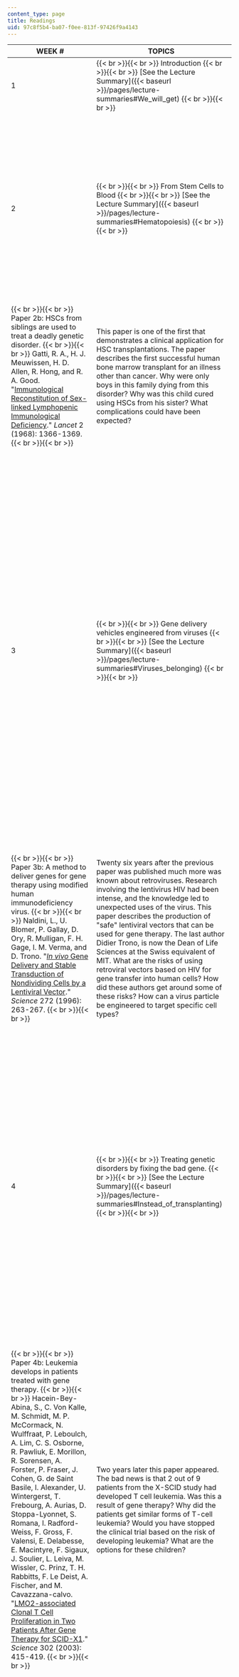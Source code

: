 ```yaml
---
content_type: page
title: Readings
uid: 97c8f5b4-ba07-f0ee-813f-97426f9a4143
---
```


| WEEK # | TOPICS | READINGS | READING NOTES |
| --- | --- | --- | --- |
| 1 |  {{< br >}}{{< br >}} Introduction {{< br >}}{{< br >}} [See the Lecture Summary]({{< baseurl >}}/pages/lecture-summaries#We_will_get) {{< br >}}{{< br >}}  | \[no readings\] | &nbsp; |
| 2 |  {{< br >}}{{< br >}} From Stem Cells to Blood {{< br >}}{{< br >}} [See the Lecture Summary]({{< baseurl >}}/pages/lecture-summaries#Hematopoiesis) {{< br >}}{{< br >}}  |  {{< br >}}{{< br >}} Paper 2a: Identification of a factor that determines if donor HSCs are compatible with the recipient. {{< br >}}{{< br >}} Bach, F. H., and D. B. Amos. "[Hu-1: Major Histocompatibility Locus in Man](http://www.sciencemag.org/cgi/content/abstract/156/3781/1506)." _Science_ 156 (1967): 1506-1508. {{< br >}}{{< br >}}  | It had recently been shown that HSCs exist. The question was how to determine if HSCs from one individual would be able to reconstitute the hematopoietic system of another individual. If the procedure failed the recipient would die. How did this paper reduce the risk for patients receiving HSC transplantations? |
|  {{< br >}}{{< br >}} Paper 2b: HSCs from siblings are used to treat a deadly genetic disorder. {{< br >}}{{< br >}} Gatti, R. A., H. J. Meuwissen, H. D. Allen, R. Hong, and R. A. Good. "[Immunological Reconstitution of Sex-linked Lymphopenic Immunological Deficiency](http://www.thelancet.com/journals/lancet/article/PIIS0140-6736(68)92673-1/abstract)." _Lancet_ 2 (1968): 1366-1369. {{< br >}}{{< br >}}  | This paper is one of the first that demonstrates a clinical application for HSC transplantations. The paper describes the first successful human bone marrow transplant for an illness other than cancer. Why were only boys in this family dying from this disorder? Why was this child cured using HSCs from his sister? What complications could have been expected? |
| 3 |  {{< br >}}{{< br >}} Gene delivery vehicles engineered from viruses {{< br >}}{{< br >}} [See the Lecture Summary]({{< baseurl >}}/pages/lecture-summaries#Viruses_belonging) {{< br >}}{{< br >}}  |  {{< br >}}{{< br >}} Paper 3a: Discovery of RNA-dependent DNA-polymerase in retrovirus. {{< br >}}{{< br >}} Temin, H. M., and S. Mizutani. "[RNA-dependent DNA Polymerase in Virions of Rous Sarcoma Virus](http://www.nature.com/nature/journal/v226/n5252/abs/2261211a0.html)." _Nature_ 226 (1970): 1211-1213. {{< br >}}{{< br >}}  | In 1970 Howard Temin and his postdoctoral student Satoshi Mizutani announced that they had detected a viral enzyme that was able to transcribe single-stranded viral RNA into DNA. Temin and Mitzutani were the first to figure out how retroviruses work. This paper and the accompanying paper by David Baltimore resulted in awarding of the Nobel prize to Temin and Baltimore. How did Temin prove the existence of an RNA dependent DNA polymerase? How did this paper forward the field of gene therapy? Why was the discovery of an RNA dependent DNA polymerase important for the whole field of molecular biology? |
|  {{< br >}}{{< br >}} Paper 3b: A method to deliver genes for gene therapy using modified human immunodeficiency virus. {{< br >}}{{< br >}} Naldini, L., U. Blomer, P. Gallay, D. Ory, R. Mulligan, F. H. Gage, I. M. Verma, and D. Trono. "[_In vivo_ Gene Delivery and Stable Transduction of Nondividing Cells by a Lentiviral Vector](http://www.sciencemag.org/cgi/content/abstract/272/5259/263)." _Science_ 272 (1996): 263-267. {{< br >}}{{< br >}}  | Twenty six years after the previous paper was published much more was known about retroviruses. Research involving the lentivirus HIV had been intense, and the knowledge led to unexpected uses of the virus. This paper describes the production of "safe" lentiviral vectors that can be used for gene therapy. The last author Didier Trono, is now the Dean of Life Sciences at the Swiss equivalent of MIT. What are the risks of using retroviral vectors based on HIV for gene transfer into human cells? How did these authors get around some of these risks? How can a virus particle be engineered to target specific cell types? |
| 4 |  {{< br >}}{{< br >}} Treating genetic disorders by fixing the bad gene. {{< br >}}{{< br >}} [See the Lecture Summary]({{< baseurl >}}/pages/lecture-summaries#Instead_of_transplanting) {{< br >}}{{< br >}}  |  {{< br >}}{{< br >}} Paper 4a: The first successful gene therapy trial. {{< br >}}{{< br >}} Cavazzana-Calvo, M., et al. "[Gene Therapy of Human Severe Combined Immunodeficiency (SCID)-X1 Disease](http://www.sciencemag.org/cgi/content/abstract/288/5466/669)." _Science_ 288 (2000): 669-672. {{< br >}}{{< br >}}  | The first successful gene therapy trials described in this paper were both a huge success and a failure for the field of gene therapy. For the first time it was possible to genetically correct HSCs from patients with X-SCID. Why was this trial conducted on X-SCID patients and not on patients with another monogenetic disorder? Was the chance of success higher in this group or was the risk-benefit ration particularly high? How can we know that the genetic defect was corrected in HSCs of cells transplanted to these children? |
|  {{< br >}}{{< br >}} Paper 4b: Leukemia develops in patients treated with gene therapy. {{< br >}}{{< br >}} Hacein-Bey-Abina, S., C. Von Kalle, M. Schmidt, M. P. McCormack, N. Wulffraat, P. Leboulch, A. Lim, C. S. Osborne, R. Pawliuk, E. Morillon, R. Sorensen, A. Forster, P. Fraser, J. Cohen, G. de Saint Basile, I. Alexander, U. Wintergerst, T. Frebourg, A. Aurias, D. Stoppa-Lyonnet, S. Romana, I. Radford-Weiss, F. Gross, F. Valensi, E. Delabesse, E. Macintyre, F. Sigaux, J. Soulier, L. Leiva, M. Wissler, C. Prinz, T. H. Rabbitts, F. Le Deist, A. Fischer, and M. Cavazzana-calvo. "[LMO2-associated Clonal T Cell Proliferation in Two Patients After Gene Therapy for SCID-X1](http://www.sciencemag.org/cgi/content/abstract/302/5644/415)." _Science_ 302 (2003): 415-419. {{< br >}}{{< br >}}  | Two years later this paper appeared. The bad news is that 2 out of 9 patients from the X-SCID study had developed T cell leukemia. Was this a result of gene therapy? Why did the patients get similar forms of T-cell leukemia? Would you have stopped the clinical trial based on the risk of developing leukemia? What are the options for these children? |
| 5 |  {{< br >}}{{< br >}} RNAi: Using an ancient defense against viral infection to turn off disease genes {{< br >}}{{< br >}} [See the Lecture Summary]({{< baseurl >}}/pages/lecture-summaries#In_2006_the_Nobel_Prize) {{< br >}}{{< br >}}  |  {{< br >}}{{< br >}} Paper 5a: Discovery of RNA interference, a mechanism and tool for specific down regulation of gene expression. {{< br >}}{{< br >}} Fire, A., S. Xu, M. K. Montgomery, S. A. Kostas, S. E. Driver, and C. C. Mello. "[Potent and Specific Genetic Interference by Double-stranded RNA in Caenorhabditis Elegans](http://www.nature.com/nature/journal/v391/n6669/abs/391806a0.html)." _Nature_ 391 (1998): 806-811. {{< br >}}{{< br >}}  | In 1998 Fire and Mello published this groundbreaking study in which they found to their surprise that double-stranded RNA caused a potent and specific gene silencing while single-stranded antisense RNA had only a modest effect. Why was this discovery so important? Is it possible that this evolutionarily conserved mechanism of silencing gene expression from double stranded RNAs was developed as a protection against pathogens? |
|  {{< br >}}{{< br >}} Paper 5b: Development of a method to deliver and regulate RNA interference to cells using lentiviral vectors. {{< br >}}{{< br >}} Wiznerowicz, M., and D. Trono. "[Conditional Suppression of Cellular Genes: Lentivirus Vector-mediated Drug-inducible RNA Interference](http://www.ncbi.nlm.nih.gov/pmc/articles/PMC167245/)." _J Virol_ 77 (2003): 8957-8961. {{< br >}}{{< br >}}  | This paper describes lentiviral vectors that mediate down-regulation of specific genes in target cells. How was the gene-silencing effect of RNA interference delivered to cells? How can you turn this silencing on and off? Where does the tetracycline-resistance operon (tetO) come from? What are possible applications of this method? |
| 6 |  {{< br >}}{{< br >}} Future of personalized medicine using induced pluripotent stem (iPS) cells {{< br >}}{{< br >}} [See the Lecture Summary]({{< baseurl >}}/pages/lecture-summaries#IPS_cells) {{< br >}}{{< br >}}  |  {{< br >}}{{< br >}} Paper 6a: Reprogramming fibroblasts to pluripotent stem cells that are similar to embryonic stem cells. {{< br >}}{{< br >}} Takahashi, K., and Yamanaka, S. "[Induction of Pluripotent Stem Cells from Mouse Embryonic and Adult Fibroblast Cultures by Defined Factors](http://www.cell.com/abstract/S0092-8674(06)00976-7)." _Cell_ 126 (2006): 663-676. {{< br >}}{{< br >}}  | This is one of the most important scientific publications in recent years. What are the differences among HSCs, embryonic stem (ES) cells and iPS cells? Why is this paper important in the context of ethical considerations of stem cell research? |
|  {{< br >}}{{< br >}} Paper 6b: Proof of principle that reprogramming of fibroblasts may be used for cell therapy of genetic hematological disorders. {{< br >}}{{< br >}} Hanna, J., M. Wernig, S. Markoulaki, C. W. Sun, A. Meissner, J. P. Cassady, C. Beard, T. Brambrink, L. C. Wu, T. M. Townes, and R. Jaenisch. "[Treatment of Sickle Cell Anemia Mouse Model with iPS Cells Generated from Autologous Skin](http://www.sciencemag.org/cgi/content/abstract/1152092)." _Science_ 318 (2007): 1920-1923. {{< br >}}{{< br >}}  | Here the potential of iPS cells as treatment for genetic disorders is demonstrated. What is a "humanized sickle cell mouse"? How is the genetic defect corrected? How are iPS cells converted into HSCs? What are the obstacles to overcome before this approach can be used in the clinic? |
| 7 |  {{< br >}}{{< br >}} Field trip to the Whitehead Institute and to the Whitehhead Flow Cytometry Facility {{< br >}}{{< br >}} [See the Lecture Summary]({{< baseurl >}}/pages/lecture-summaries#Instead_of) {{< br >}}{{< br >}}  | \[no readings\] | &nbsp; |
| {{< td-colspan 4 >}}**Week 8 - Week 13: The journey of a 'wonder' drug, Gleevec**{{< /td-colspan >}} ||||
| 8 |  {{< br >}}{{< br >}} Identification of bcr-abl translocation and its oncogenic properties {{< br >}}{{< br >}} [See the Lecture Summary]({{< baseurl >}}/pages/lecture-summaries#In_late_1950s) {{< br >}}{{< br >}}  || {{< td-colspan 2 >}} {{< br >}}{{< br >}} Paper 8a: The molecular identification of bcr-abl in chronic myeloid leukemia. {{< br >}}{{< br >}} Heisterkamp, N., J. Stephenson, J. Groffen, P. Hansen, A. Klein, C. Bartram, and G. Grosveld. "[Localization of the c-abl Oncogene Adjacent to a Translocation Break Point in Chronic Myelocytic Leukemia](http://www.nature.com/nature/journal/v306/n5940/abs/306239a0.html)." _Nature_ 306 (1983): 239-242. {{< br >}}{{< br >}} {{< /td-colspan >}} ||
| {{< td-colspan 2 >}} {{< br >}}{{< br >}} Paper 8b: One of the first studies to show that bcr-abl is the cause of chronic myeloid leukemia in mice. {{< br >}}{{< br >}} Daley, G., R. Van Etten, and D. Baltimore. "[Induction of Chronic Myelogenous Leukemia in Mice by the P210bcr/abl Gene of the Philadelphia Chromosome](http://www.sciencemag.org/cgi/content/abstract/247/4944/824)." _Science_ 247 (1990): 824-830. {{< br >}}{{< br >}} {{< /td-colspan >}} ||
| 9 |  {{< br >}}{{< br >}} Drug development for inhibiting kinase activity in the bcr-abl fusion {{< br >}}{{< br >}} [See the Lecture Summary]({{< baseurl >}}/pages/lecture-summaries#In_1986_and_1987) {{< br >}}{{< br >}}  || {{< td-colspan 2 >}} {{< br >}}{{< br >}} Paper 9a: Reported the catalytic tyrosine kinase activity in the bcr-abl fusion. {{< br >}}{{< br >}} Lugo, T., A. M. Pendergast, A. Muller, and O. Witte. "[Tyrosine Kinase Activity and Transformation Potency of bcr-abl Oncogene Products](http://www.sciencemag.org/cgi/content/abstract/247/4946/1079)." _Science_ 122 (1990): 1079-1082. {{< br >}}{{< br >}} {{< /td-colspan >}} ||
| {{< td-colspan 2 >}} {{< br >}}{{< br >}} Paper 9b: Documented the rationale for the modifications made in lead compound to be an effective drug. {{< br >}}{{< br >}} Zimmermann, J., E. Buchdunger, H. Mett, T. Meyer, N. Lydon, and P. Traxler. "Potent and Selective Inhibitors of the ABL-kinase: Phenylaminopyrimidine (PAP) Derivatives." _Bioorg Med Chem Lett_ 7 (1997): 187-192. {{< br >}}{{< br >}} {{< /td-colspan >}} ||
| 10 |  {{< br >}}{{< br >}} Testing the efficacy of Gleevec in cell lines, mouse and human {{< br >}}{{< br >}} [See the Lecture Summary]({{< baseurl >}}/pages/lecture-summaries#Brian_Druker) {{< br >}}{{< br >}}  || {{< td-colspan 2 >}} {{< br >}}{{< br >}} Paper 10a: Pioneering study that establish the powerful efficacy of Gleevec in bcr-abl-positive leukaemias _in vitro_ and mouse model. {{< br >}}{{< br >}} Druker, B. J., S. Tamura, E. Buchdunger, S. Ohno, G. Segal, S. Fanning, J. Zimmermann, and N. Lydon. "[Effects of a Selective Inhibitor of the Abl Tyrosine Kinase on the Growth of _Bcr-Abl_ Positive Cells](http://www.nature.com/leu/journal/v15/n4/full/2402068a.html)." _Nature Med_ 2 (1996): 561-566. {{< br >}}{{< br >}} {{< /td-colspan >}} ||
| {{< td-colspan 2 >}} {{< br >}}{{< br >}} Paper 10b: The first human clinical trial treating CML with Gleevec, documenting a high level of efficacy, minimal level of toxicity and describing the dose-response relationship. {{< br >}}{{< br >}} Druker, B. J., C. L. Sawyers, H. Hantarjin, D. J. Resta, S. F. Reese, J. M. Ford, R. Capedeville, and M. Talpaz. "[Activity of a Specific Inhibitor of the BCR-ABL Tyrosine Kinase in the Blast Crisis of Chronic Myeloid Leukemia and Acute Lymphoblastic Leukemia with the Philadelphia Chromosome](http://content.nejm.org/cgi/content/abstract/344/14/1038)." _N Engl J Med_ 344 (2001): 1038-1042. {{< br >}}{{< br >}} {{< /td-colspan >}} ||
| 11 |  {{< br >}}{{< br >}} Evolving resistance to Gleevec {{< br >}}{{< br >}} [See the Lecture Summary]({{< baseurl >}}/pages/lecture-summaries#While_the_mass) {{< br >}}{{< br >}}  || {{< td-colspan 2 >}} {{< br >}}{{< br >}} Paper 11a: A detailed and informative description of the structural interactions between Gleevec and the ABL protein using crystallographic studies, which provide significant insight into potential mechanisms of resistance. {{< br >}}{{< br >}} Schindler., T., W. Bornmann, P. Pellicena, W. Miller, B. Clarkson, and J. Kuriyan. "Structural Mechanism for STI-571 Inhibition of Abelson Tyrosine Kinase." _Science_ 289 (2000): 1938-1942. ([![This resource may not render correctly in a screen reader.](/images/inacessible.gif)PDF - 1.3MB](https://science.sciencemag.org/content/289/5486/1938)) {{< br >}}{{< br >}} {{< /td-colspan >}} ||
| {{< td-colspan 2 >}} {{< br >}}{{< br >}} Paper 11b: This study describes potential mechanisms of resistance in CML in patients bearing bcr-abl translocation. {{< br >}}{{< br >}} Gorre, M., M. Mohammed, K. Ellwood, M. Hsu, R. Paquette, P. Rao, and C. Sawyers. "Clinical Resistance to STI-571 Cancer Therapy Caused by bcr-abl Gene Mutation or Amplification." _Science_ 293 (2001): 876-880. (![This resource may not render correctly in a screen reader.](/images/inacessible.gif)[PDF](https://science.sciencemag.org/content/289/5486/1938)) {{< br >}}{{< br >}} {{< /td-colspan >}} ||
| 12 |  {{< br >}}{{< br >}} Overcoming Gleevec resistance {{< br >}}{{< br >}} [See the Lecture Summary]({{< baseurl >}}/pages/lecture-summaries#Since_the_problem) {{< br >}}{{< br >}}  || {{< td-colspan 2 >}} {{< br >}}{{< br >}} Paper 12a: The first report to illustrate design and implementation of chemical screen to overcome Gleevec resistance. {{< br >}}{{< br >}} Shah, N., C. Tran, F. Lee, P. Chen, D. Norris, and C. Sawyers. "[Overriding Imatinib Resistance with a Novel ABL Kinase Inhibitor](http://www.sciencemag.org/cgi/content/abstract/305/5682/399)." _Science_ 305, no. 5682 (2004): 399-401. {{< br >}}{{< br >}} {{< /td-colspan >}} ||
| {{< td-colspan 2 >}} {{< br >}}{{< br >}} Paper 12b: Clinical efficacy of, a novel bcr-abl kinase inhibitor, dasatinib in patients developing resistance to Gleevec. {{< br >}}{{< br >}} Hochhaus, A., H. Kan, M. Baccarani, J. Lipton, J. Apperley, B. Druker, T. Facon, S. L. Goldberg, F. Cervantes, D. Niederwieser, R. Silver, R. Stone, T. Huges, M. Muller, R. Ezzeddine, A. Countoouriotis, and N. Shah. "[Dasatinib Induces Notable Hematologic and Cytogenetic Responses in Chronic-phase Chronic Myeloid Leukemia After Failure of Imatinib Therapy](https://www.ncbi.nlm.nih.gov/pubmed/17138817)." _Blood_ 109, no. 6 (2007): 2303-9. {{< br >}}{{< br >}} {{< /td-colspan >}} ||
| 13 |  {{< br >}}{{< br >}} Use of Gleevec in other diseases {{< br >}}{{< br >}} [See the Lecture Summary]({{< baseurl >}}/pages/lecture-summaries#The_huge_success) {{< br >}}{{< br >}}  || {{< td-colspan 2 >}} {{< br >}}{{< br >}} Paper 13a: This study highlights the importance of receptor for stem-cell factor- c-kit, a receptor kinase signaling in the pathogenesis of gastrointestinal stromal tumors. {{< br >}}{{< br >}} Hirota, S., K. Isozaki, Y. Moriyama, K. Hashimoto, T. Nishida, S. Ishiguro, K. Kawano, M. Hanada, A. Kurata, M. Takeda, T. Muhammad, Y. Matsuzawa, Y. Kanakura, Y. Shinomura, and Y. Kitamura. "[Gain of Function Mutations of c-Kit in Human Gastrointestinal Stromal Tumors](http://www.sciencemag.org/cgi/content/abstract/279/5350/577)." _Science_ 279 (1998): 577-580. {{< br >}}{{< br >}} {{< /td-colspan >}} ||
| {{< td-colspan 2 >}} {{< br >}}{{< br >}} Paper 13b: A proof-of-concept documenting the efficacy of Gleevec in kit-expressing gastrointestinal stromal tumors (GIST). {{< br >}}{{< br >}} Joensuu, H., P. J. Roberts, M. Sarlomo, D. Tuveson, S. L. Silberman, R. Capdeville, S. Dimitrijevic, B. Druker, and G. Demetri. "[Effect of the Tyrosine Kinase Inhibitor STI571 in a Patient with Metastatic Gastrointestinal Stromal Tumor](http://content.nejm.org/cgi/content/short/344/14/1052)." _N Engl J Med_ 344 (2001): 1052-1056. {{< br >}}{{< br >}} {{< /td-colspan >}} |